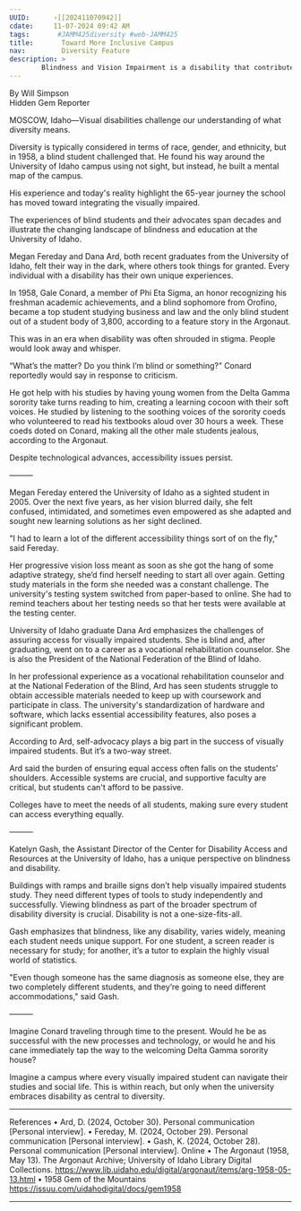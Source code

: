```yaml
---
UUID:      ›[[202411070942]] 
cdate:     11-07-2024 09:42 AM
tags:       #JAMM425diversity #web-JAMM425
title:       Toward More Inclusive Campus 
nav:         Diversity Feature
description: >
        Blindness and Vision Impairment is a disability that contributes to the diverse student population at the University of Idaho.
---
```

By Will Simpson  
Hidden Gem Reporter

MOSCOW, Idaho—Visual disabilities challenge our understanding of what diversity means. 

Diversity is typically considered in terms of race, gender, and ethnicity, but in 1958, a blind student challenged that. He found his way around the University of Idaho campus using not sight, but instead, he built a mental map of the campus. 

His experience and today's reality highlight the 65-year journey the school has moved toward integrating the visually impaired.

The experiences of blind students and their advocates span decades and illustrate the changing landscape of blindness and education at the University of Idaho.

Megan Fereday and Dana Ard, both recent graduates from the University of Idaho, felt their way in the dark, where others took things for granted. Every individual with a disability has their own unique experiences. 

In 1958, Gale Conard, a member of Phi Eta Sigma, an honor recognizing his freshman academic achievements, and a blind sophomore from Orofino, became a top student studying business and law and the only blind student out of a student body of 3,800, according to a feature story in the Argonaut. 

This was in an era when disability was often shrouded in stigma. People would look away and whisper. 

“What’s the matter? Do you think I’m blind or something?” Conard reportedly would say in response to criticism. 

He got help with his studies by having young women from the Delta Gamma sorority take turns reading to him, creating a learning cocoon with their soft voices. He studied by listening to the soothing voices of the sorority coeds who volunteered to read his textbooks aloud over 30 hours a week. These coeds doted on Conard, making all the other male students jealous, according to the Argonaut. 

Despite technological advances, accessibility issues persist. 

———

Megan Fereday entered the University of Idaho as a sighted student in 2005. Over the next five years, as her vision blurred daily, she felt confused, intimidated, and sometimes even empowered as she adapted and sought new learning solutions as her sight declined.

"I had to learn a lot of the different accessibility things sort of on the fly," said Fereday.

Her progressive vision loss meant as soon as she got the hang of some adaptive strategy, she’d find herself needing to start all over again. Getting study materials in the form she needed was a constant challenge. The university's testing system switched from paper-based to online. She had to remind teachers about her testing needs so that her tests were available at the testing center. 

University of Idaho graduate Dana Ard emphasizes the challenges of assuring access for visually impaired students. She is blind and, after graduating, went on to a career as a vocational rehabilitation counselor. She is also the President of the National Federation of the Blind of Idaho. 

In her professional experience as a vocational rehabilitation counselor and at the National Federation of the Blind, Ard has seen students struggle to obtain accessible materials needed to keep up with coursework and participate in class. The university's standardization of hardware and software, which lacks essential accessibility features, also poses a significant problem.

According to Ard, self-advocacy plays a big part in the success of visually impaired students. But it’s a two-way street.

Ard said the burden of ensuring equal access often falls on the students’ shoulders. Accessible systems are crucial, and supportive faculty are critical, but students can't afford to be passive.

Colleges have to meet the needs of all students, making sure every student can access everything equally.

———

Katelyn Gash, the Assistant Director of the Center for Disability Access and Resources at the University of Idaho, has a unique perspective on blindness and disability. 

Buildings with ramps and braille signs don’t help visually impaired students study. They need different types of tools to study independently and successfully. Viewing blindness as part of the broader spectrum of disability diversity is crucial. Disability is not a one-size-fits-all. 

Gash emphasizes that blindness, like any disability, varies widely, meaning each student needs unique support. For one student, a screen reader is necessary for study; for another, it’s a tutor to explain the highly visual world of statistics.

"Even though someone has the same diagnosis as someone else, they are two completely different students, and they’re going to need different accommodations," said Gash.

———

Imagine Conard traveling through time to the present. Would he be as successful with the new processes and technology, or would he and his cane immediately tap the way to the welcoming Delta Gamma sorority house?

Imagine a campus where every visually impaired student can navigate their studies and social life. This is within reach, but only when the university embraces disability as central to diversity. 

----------------------------------
References 
•	Ard, D. (2024, October 30). Personal communication [Personal interview].
•	Fereday, M. (2024, October 29). Personal communication [Personal interview].
•	Gash, K. (2024, October 28). Personal communication [Personal interview].
Online 
•	The Argonaut (1958, May 13). The Argonaut Archive; University of Idaho Library Digital Collections. https://www.lib.uidaho.edu/digital/argonaut/items/arg-1958-05-13.html
•	1958 Gem of the Mountains https://issuu.com/uidahodigital/docs/gem1958
 
 ----------------------------------
